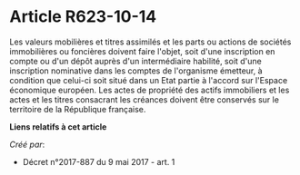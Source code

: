 # Article R623-10-14

Les valeurs mobilières et titres assimilés et les parts ou actions de sociétés immobilières ou foncières doivent faire
l'objet, soit d'une inscription en compte ou d'un dépôt auprès d'un intermédiaire habilité, soit d'une inscription nominative
dans les comptes de l'organisme émetteur, à condition que celui-ci soit situé dans un Etat partie à l'accord sur l'Espace
économique européen. Les actes de propriété des actifs immobiliers et les actes et les titres consacrant les créances doivent
être conservés sur le territoire de la République française.

**Liens relatifs à cet article**

_Créé par_:

  - Décret n°2017-887 du 9 mai 2017 - art. 1
